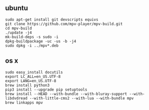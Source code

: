 ## ubuntu

    sudo apt-get install git devscripts equivs
    git clone https://github.com/mpv-player/mpv-build.git
    cd mpv-build
    ./update -j4
    mk-build-deps -s sudo -i
    dpkg-buildpackage -uc -us -b -j4
    sudo dpkg -i ../mpv*.deb

## os x

    sudo easy_install docutils
    export LC_ALL=en_US.UTF-8
    export LANG=en_US.UTF-8
    brew install python3
    pip3 install --upgrade pip setuptools
    brew install --HEAD --with-bundle --with-bluray-support --with-libdvdread --with-little-cms2 --with-lua --with-bundle mpv
    brew linkapps mpv

